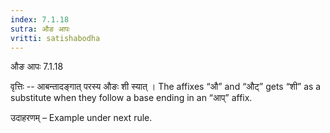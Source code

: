 ```yaml
---
index: 7.1.18
sutra: औङ आपः
vritti: satishabodha
---
```



 औङ आपः 7.1.18 


वृत्तिः -- आबन्तादङ्गात् परस्य औङः शी स्यात् । The affixes “औ” and “औट्” gets “शी” as a substitute when they follow a base ending in an “आप्” affix. 


उदाहरणम् – Example under next rule. 


